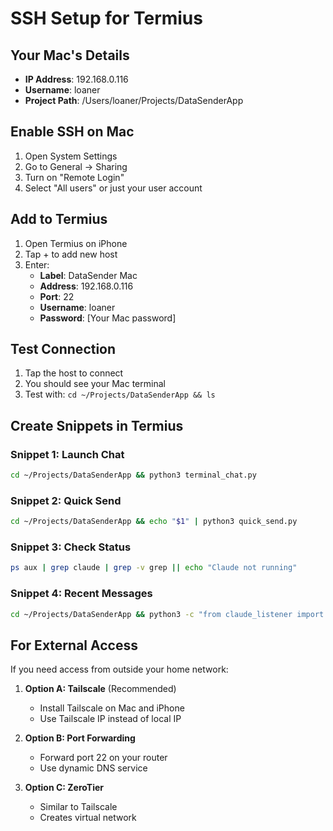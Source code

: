 # SSH Setup for Termius

## Your Mac's Details
- **IP Address**: 192.168.0.116
- **Username**: loaner
- **Project Path**: /Users/loaner/Projects/DataSenderApp

## Enable SSH on Mac

1. Open System Settings
2. Go to General → Sharing
3. Turn on "Remote Login"
4. Select "All users" or just your user account

## Add to Termius

1. Open Termius on iPhone
2. Tap + to add new host
3. Enter:
   - **Label**: DataSender Mac
   - **Address**: 192.168.0.116
   - **Port**: 22
   - **Username**: loaner
   - **Password**: [Your Mac password]

## Test Connection

1. Tap the host to connect
2. You should see your Mac terminal
3. Test with: `cd ~/Projects/DataSenderApp && ls`

## Create Snippets in Termius

### Snippet 1: Launch Chat
```bash
cd ~/Projects/DataSenderApp && python3 terminal_chat.py
```

### Snippet 2: Quick Send
```bash
cd ~/Projects/DataSenderApp && echo "$1" | python3 quick_send.py
```

### Snippet 3: Check Status
```bash
ps aux | grep claude | grep -v grep || echo "Claude not running"
```

### Snippet 4: Recent Messages
```bash
cd ~/Projects/DataSenderApp && python3 -c "from claude_listener import get_latest_message; msg = get_latest_message(); print(f'Latest: {msg['content']}' if msg else 'No messages')"
```

## For External Access

If you need access from outside your home network:

1. **Option A: Tailscale** (Recommended)
   - Install Tailscale on Mac and iPhone
   - Use Tailscale IP instead of local IP

2. **Option B: Port Forwarding**
   - Forward port 22 on your router
   - Use dynamic DNS service

3. **Option C: ZeroTier**
   - Similar to Tailscale
   - Creates virtual network